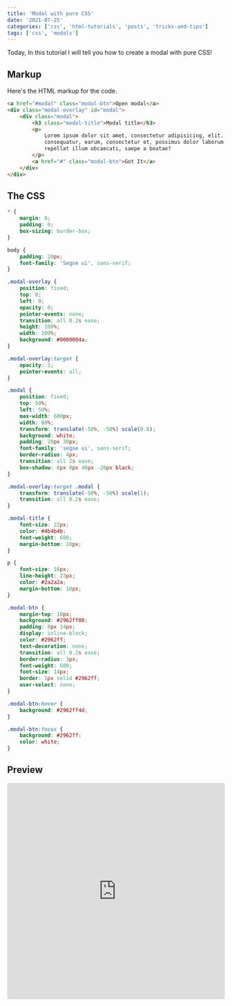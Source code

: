 ```yaml
---
title: 'Modal with pure CSS'
date: '2021-07-25'
categories: ['css', 'html-tutorials', 'posts', 'tricks-and-tips']
tags: ['css', 'modals']
---
```


Today, In this tutorial I will tell you how to create a modal with pure CSS!

## Markup

Here's the HTML markup for the code.

```html
<a href="#modal" class="modal-btn">Open modal</a>
<div class="modal-overlay" id="modal">
	<div class="modal">
		<h3 class="modal-title">Modal title</h3>
		<p>
			Lorem ipsum dolor sit amet, consectetur adipisicing, elit. Temporibus tempore aperiam deleniti
			consequatur, earum, consectetur et, possimus dolor laborum quia sint facere asperiores quidem
			repellat illum obcaecati, saepe a beatae?
		</p>
		<a href="#" class="modal-btn">Got It</a>
	</div>
</div>
```

## The CSS

```css
* {
	margin: 0;
	padding: 0;
	box-sizing: border-box;
}

body {
	padding: 20px;
	font-family: 'Segoe ui', sans-serif;
}

.modal-overlay {
	position: fixed;
	top: 0;
	left: 0;
	opacity: 0;
	pointer-events: none;
	transition: all 0.2s ease;
	height: 100%;
	width: 100%;
	background: #0000004a;
}

.modal-overlay:target {
	opacity: 1;
	pointer-events: all;
}

.modal {
	position: fixed;
	top: 50%;
	left: 50%;
	max-width: 600px;
	width: 80%;
	transform: translate(-50%, -50%) scale(0.8);
	background: white;
	padding: 20px 30px;
	font-family: 'segoe ui', sans-serif;
	border-radius: 4px;
	transition: all 2s ease;
	box-shadow: 0px 8px 40px -20px black;
}

.modal-overlay:target .modal {
	transform: translate(-50%, -50%) scale(1);
	transition: all 0.2s ease;
}

.modal-title {
	font-size: 22px;
	color: #4b4b4b;
	font-weight: 600;
	margin-bottom: 10px;
}

p {
	font-size: 16px;
	line-height: 23px;
	color: #2a2a2a;
	margin-bottom: 10px;
}

.modal-btn {
	margin-top: 10px;
	background: #2962ff00;
	padding: 8px 14px;
	display: inline-block;
	color: #2962ff;
	text-decoration: none;
	transition: all 0.2s ease;
	border-radius: 3px;
	font-weight: 600;
	font-size: 14px;
	border: 1px solid #2962ff;
	user-select: none;
}

.modal-btn:hover {
	background: #2962ff4d;
}

.modal-btn:focus {
	background: #2962ff;
	color: white;
}
```

## Preview

<iframe src="https://codesandbox.io/embed/how-to-create-a-modal-with-css-ob6ok?autoresize=1&amp;fontsize=14&amp;hidenavigation=1&amp;theme=dark" style="width:100%; height:500px; border:0; border-radius: 4px; overflow:hidden;" title="how-to-create-a-modal-with-css" allow="accelerometer; ambient-light-sensor; camera; encrypted-media; geolocation; gyroscope; hid; microphone; midi; payment; usb; vr; xr-spatial-tracking" sandbox="allow-forms allow-modals allow-popups allow-presentation allow-same-origin allow-scripts"></iframe>
